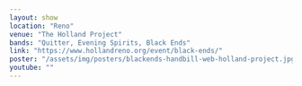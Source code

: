 ```yaml
---
layout: show
location: "Reno"
venue: "The Holland Project"
bands: "Quitter, Evening Spirits, Black Ends"
link: "https://www.hollandreno.org/event/black-ends/"
poster: "/assets/img/posters/blackends-handbill-web-holland-project.jpg"
youtube: ""
---
```



